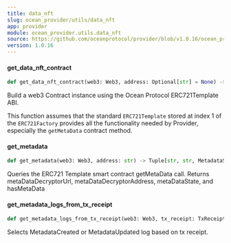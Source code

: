 ```yaml
---
title: data_nft
slug: ocean_provider/utils/data_nft
app: provider
module: ocean_provider.utils.data_nft
source: https://github.com/oceanprotocol/provider/blob/v1.0.16/ocean_provider/utils/data_nft.py
version: 1.0.16
---
```

#### get\_data\_nft\_contract

```python
def get_data_nft_contract(web3: Web3, address: Optional[str] = None) -> Contract
```

Build a web3 Contract instance using the Ocean Protocol ERC721Template ABI.

This function assumes that the standard `ERC721Template` stored at index 1
of the `ERC721Factory` provides all the functionality needed by Provider,
especially the `getMetaData` contract method.

#### get\_metadata

```python
def get_metadata(web3: Web3, address: str) -> Tuple[str, str, MetadataState, bool]
```

Queries the ERC721 Template smart contract getMetaData call.
Returns metaDataDecryptorUrl, metaDataDecryptorAddress, metaDataState, and hasMetaData

#### get\_metadata\_logs\_from\_tx\_receipt

```python
def get_metadata_logs_from_tx_receipt(web3: Web3, tx_receipt: TxReceipt, data_nft_address) -> Iterable[EventData]
```

Selects MetadataCreated or MetadataUpdated log based on tx receipt.


